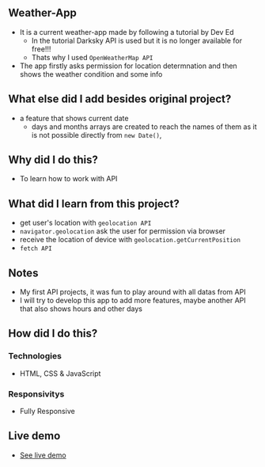 ## Weather-App
- It is a current weather-app made by following a tutorial by Dev Ed
    - In the tutorial Darksky API is used but it is no longer available for free!!!
    - Thats why I used `OpenWeatherMap API`
- The app firstly asks permission for location determnation and then shows the weather condition and some info

## What else did I add besides original project?
- a feature that shows current date
    - days and months arrays are created to reach the names of them as it is not possible directly from `new Date()`, 

## Why did I do this?
- To learn how to work with API

## What did I learn from this project?
- get user's location with `geolocation API`
- `navigator.geolocation` ask the user for permission via browser
- receive the location of device with `geolocation.getCurrentPosition`
- `fetch API`
    
## Notes
- My first API projects, it was fun to play around with all datas from API
- I will try to develop this app to add more features, maybe another API that also shows hours and other days

## How did I do this?
### Technologies
- HTML, CSS & JavaScript

### Responsivitys
- Fully Responsive

## Live demo
- [See live demo](weather-app-gokseloz.vercel.app)
